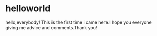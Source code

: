 # helloworld
hello,everybody!
    This is the first time i came here.I hope you everyone giving me advice and comments.Thank you!
